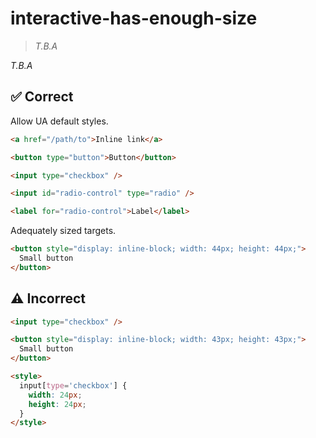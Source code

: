 # interactive-has-enough-size

> _T.B.A_

_T.B.A_

## :white_check_mark: Correct

Allow UA default styles.

```html
<a href="/path/to">Inline link</a>

<button type="button">Button</button>

<input type="checkbox" />

<input id="radio-control" type="radio" />

<label for="radio-control">Label</label>
```

Adequately sized targets.

```html
<button style="display: inline-block; width: 44px; height: 44px;">
  Small button
</button>
```

## :warning: Incorrect

```html
<input type="checkbox" />

<button style="display: inline-block; width: 43px; height: 43px;">
  Small button
</button>

<style>
  input[type='checkbox'] {
    width: 24px;
    height: 24px;
  }
</style>
```
